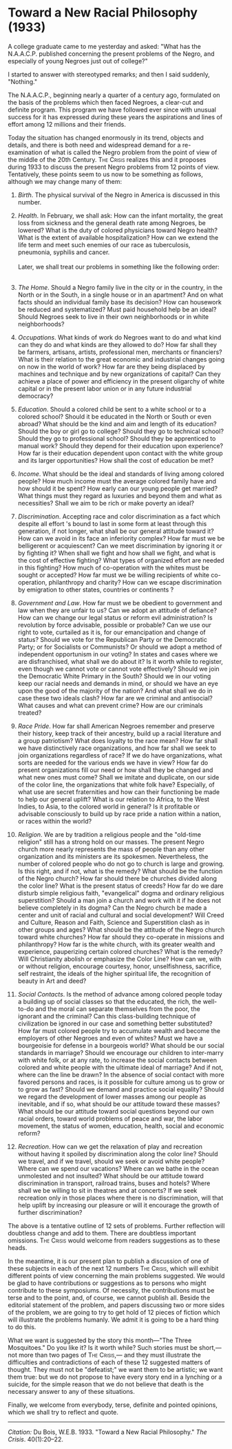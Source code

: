 <!--
title:   Toward a New Racial Philosophy
author:  Du Bois, W.E.B.
journal: The Crisis
year:    1933
volume:  40
issue:   1
pages:   20-22
-->
# Toward a New Racial Philosophy (1933)

A college graduate came to me yesterday and asked: "What has the N.A.A.C.P. published concerning the present problems of the Negro, and especially of young Negroes just out of college?"

I started to answer with stereotyped remarks; and then I said suddenly, "Nothing."

The N.A.A.C.P., beginning nearly a quarter of a century ago, formulated on the basis of the problems which then faced Negroes, a clear-cut and definite program. This program we have followed ever since with unusual success for it has expressed during these years the aspirations and lines of effort among 12 millions and their friends.

Today the situation has changed enormously in its trend, objects and details, and there is both need and widespread demand for a re-examination of what is called the Negro problem from the point of view of the middle of the 20th Century. <span style="font-variant:small-caps;">The Crisis</span> realizes this and it proposes during 1933 to discuss the present Negro problems from 12 points of view. Tentatively, these points seem to us now to be something as follows, although we may change many of them:

1. *Birth*. The physical survival of the Negro in America is discussed in this number.

2. *Health*. In February, we shall ask: How can the infant mortality, the great loss from sickness and the general death rate among Negroes, be lowered? What is the duty of colored physicians toward  Negro health? What is the extent of available hospitalization? How can we extend the life term and meet such enemies of our race as tuberculosis, pneumonia, syphilis and cancer.
    <br/><br/>
    Later, we shall treat our problems in something like the following order:
    <br/><br/>

3. *The Home*. Should a Negro family live in the city or in the country, in the North or in the South, in a single house or in an apartment? And on what facts should an individual family base its decision? How can housework be reduced and systematized? Must paid household help be an ideal? Should Negroes seek to live in their own neighborhoods or in white neighborhoods?

4. *Occupations*. What kinds of work do Negroes want to do and what kind can they do and what kinds are they allowed to do? How far shall they be farmers, artisans, artists, professional men, merchants or financiers? What is their relation to the great economic and industrial changes going on now in the world of work? How far are they being displaced by machines and technique and by new organizations of capital? Can they achieve a place of power and efficiency in the present oligarchy of white capital or in the present labor union or in any future industrial democracy?

5. *Education*. Should a colored child be sent to a white school or to a colored school? Should it be educated in the North or South or even abroad? What should be the kind and aim and length of its education? Should the boy or girl go to college? Should they go to technical school? Should they go to professional school? Should they be apprenticed to manual work? Should they depend for their education upon experience? How far is their education dependent upon contact with the white group and its larger opportunities? How shall the cost of education be met?

6. *Income*. What should be the ideal and standards of living among colored people? How much income must the average colored family have and how should it be spent? How early can our young people get married? What things must they regard as luxuries and beyond them and what as necessities? Shall we aim to be rich or make poverty an ideal?

7. *Discrimination*. Accepting race and color discrimination as a fact which despite all effort 's bound to last in some form at least through this generation, if not longer, what shall be our general attitude toward it? How can we avoid in its face an inferiority complex? How far must we be belligerent or acquiescent? Can we meet discrimination by ignoring it or by fighting it? When shall we fight and how shall we fight, and what is the cost of effective fighting? What types of organized effort are needed in this fighting? How much of co-operation with the whites must be sought or accepted? How far must we be willing recipients of white co-operation, philanthropy and charity? How can we escape discrimination by emigration to other states, countries or continents ?

 8. *Government and Law*. How far must we be obedient to government and law when they are unfair to us? Can we adopt an attitude of defiance? How can we change our legal status or reform evil administration? Is revolution by force advisable, possible or probable? Can we use our right to vote, curtailed as it is, for our emancipation and change of status? Should we vote for the Republican Party or the Democratic Party; or for Socialists or Communists? Or should we adopt a method of independent opportunism in our voting? In states and cases where we are disfranchised, what shall we do about it? Is it worth while to register, even though we cannot vote or cannot vote effectively? Should we join the Democratic White Primary in the South? Should we in our voting keep our racial needs and demands in mind, or should we have an eye upon the good of the majority of the nation? And what shall we do in case these two ideals clash? How far are we criminal and antisocial? What causes and what can prevent crime? How are our criminals treated?

9. *Race Pride*. How far shall American Negroes remember and preserve their history, keep track of their ancestry, build up a racial literature and a group patriotism? What does loyalty to the race mean? How far shall we have distinctively race organizations, and how far shall we seek to join organizations regardless of race? If we do have organizations, what sorts are needed for the various ends we have in view? How far do present organizations fill our need or how shall they be changed and what new ones must come? Shall we imitate and duplicate, on our side of the color line, the organizations that white folk have? Especially, of what use are secret fraternities and how can their functioning be made to help our general uplift? What is our relation to Africa, to the West Indies, to Asia, to the colored world in general? Is it profitable or advisable consciously to build up by race pride a nation within a nation, or races within the world?

10. *Religion*. We are by tradition a religious people and the "old-time religion" still has a strong hold on our masses. The present Negro church more nearly represents the mass of people than any other organization and its ministers are its spokesmen. Nevertheless, the number of colored people who do not go to church is large and growing. Is this right, and if not, what is the remedy? What should be the function of the Negro church? How far should there be churches divided along the color line? What is the present status of creeds? How far do we dare disturb simple religious faith, "evangelical" dogma and ordinary religious superstition? Should a man join a church and work with it if he does not believe completely in its dogma? Can the Negro church be made a center and unit of racial and cultural and social development? Will Creed and Culture, Reason and Faith, Science and Superstition clash as in other groups and ages? What should be the attitude of the Negro church toward white churches? How far should they co-operate in missions and philanthropy? How far is the white church, with its greater wealth and experience, pauperizing certain colored churches? What is the remedy? Will Christianity abolish or emphasize the Color Line? How can we, with or without religion, encourage courtesy, honor, unselfishness, sacrifice, self restraint, the ideals of the higher spiritual life, the recognition of beauty in Art and deed?

 11. *Social Contacts*. Is the method of advance among colored people today a building up of social classes so that the educated, the rich, the well-to-do and the moral can separate themselves from the poor, the ignorant and the criminal? Can this class-building technique of civilization be ignored in our case and something better substituted? How far must colored people try to accumulate wealth and become the employers of other Negroes and even of whites? Must we have a bourgeoisie for defense in a bourgeois world? What should be our social standards in marriage? Should we encourage our children to inter-marry with white folk, or at any rate, to increase the social contacts between colored and white people with the ultimate ideal of marriage? And if not, where can the line be drawn? In the absence of social contact with more favored persons and races, is it possible for culture among us to grow or to grow as fast? Should we demand and practice social equality? Should we regard the development of lower masses among our people as inevitable, and if so, what should be our attitude toward these masses? What should be our attitude toward social questions beyond our own racial orders, toward world problems of peace and war, the labor movement, the status of women, education, health, social and economic reform?

12. *Recreation*. How can we get the relaxation of play and recreation without having it spoiled by discrimination along the color line? Should we travel, and if we travel, should we seek or avoid white people? Where can we spend our vacations? Where can we bathe in the ocean unmolested and not insulted? What should be our attitude toward discrimination in transport, railroad trains, buses and hotels? Where shall we be willing to sit in theatres and at concerts? If we seek recreation only in those places where there is no discrimination, will that help uplift by increasing our pleasure or will it encourage the growth of further discrimination?

The above is a tentative outline of 12 sets of problems. Further reflection will doubtless change and add to them. There are doubtless important omissions. <span style="font-variant:small-caps;">The Crisis</span> would welcome from readers suggestions as to these heads.

In the meantime, it is our present plan to publish a discussion of one of these subjects in each of the next 12 numbers <span style="font-variant:small-caps;">The Crisis</span>, which will exhibit different points of view concerning the main problems suggested. We would be glad to have contributions or suggestions as to persons who might contribute to these symposiums. Of necessity, the contributions must be terse and to the point, and, of course, we cannot publish all. Beside the editorial statement of the problem, and papers discussing two or more sides of the problem, we are going to try to get hold of 12 pieces of fiction which will illustrate the problems humanly. We admit it is going to be a hard thing to do this.

What we want is suggested by the story this month—"The Three Mosquitoes." Do you like it? Is it worth while? Such stories must be short,— not more than two pages of <span style="font-variant:small-caps;">The Crisis</span>,— and they must illustrate the difficulties and contradictions of each of these 12 suggested matters of thought. They must not be "defeatist;" we want them to be artistic; we want them true: but we do not propose to have every story end in a lynching or a suicide, for the simple reason that we do not believe that death is the necessary answer to any of these situations.

Finally, we welcome from everybody, terse, definite and pointed opinions, which we shall try to reflect and quote.

 _________________
*Citation:* Du Bois, W.E.B. 1933. "Toward a New Racial Philosophy." *The Crisis*. 40(1):20&ndash;22.
